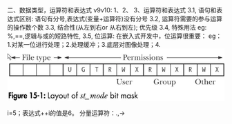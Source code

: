 二、数据类型，运算符和表达式
v9v10: 1、2、
3、运算符和表达式
  3.1, 语句和表达式区别: 语句有分号,表达式(变量+运算符)没有分号
  3.2, 运算符需要的参与运算的操作数个数
  3.3, 结合性(从左到右or 从右到左); 优先级
  3.4, 特殊用法
       eg: %,==,逻辑与或的短路特性,
  3.5, 位运算: 在嵌入式开发中，位运算很重要：
      eg：1.对某一位进行处理；2.处理缓冲；3.底层对图像处理；4.
     ![image](https://github.com/jimyshow/image_host_lihuiqin/blob/main/image_host/v14_Figure%2015-1%20Layout%20of%20st_mode%20bit%20mask.png)

i=5；表达式++i的值是6。
 分量运算符：.,->
